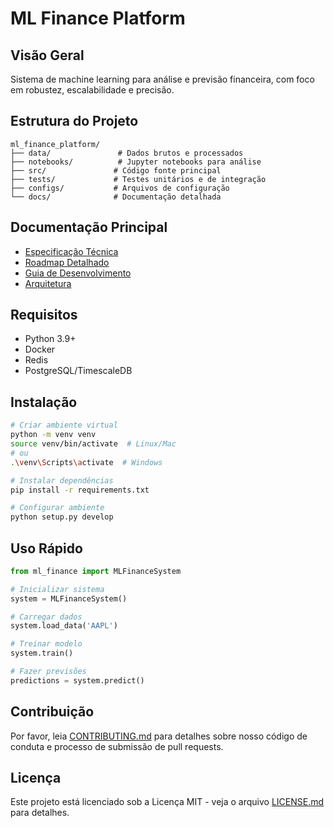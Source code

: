 # ML Finance Platform

## Visão Geral
Sistema de machine learning para análise e previsão financeira, com foco em robustez, escalabilidade e precisão.

## Estrutura do Projeto
```
ml_finance_platform/
├── data/               # Dados brutos e processados
├── notebooks/          # Jupyter notebooks para análise
├── src/               # Código fonte principal
├── tests/             # Testes unitários e de integração
├── configs/           # Arquivos de configuração
└── docs/              # Documentação detalhada
```

## Documentação Principal
- [Especificação Técnica](docs/TECHNICAL_SPEC.md)
- [Roadmap Detalhado](docs/ROADMAP.md)
- [Guia de Desenvolvimento](docs/DEVELOPMENT.md)
- [Arquitetura](docs/ARCHITECTURE.md)

## Requisitos
- Python 3.9+
- Docker
- Redis
- PostgreSQL/TimescaleDB

## Instalação
```bash
# Criar ambiente virtual
python -m venv venv
source venv/bin/activate  # Linux/Mac
# ou
.\venv\Scripts\activate  # Windows

# Instalar dependências
pip install -r requirements.txt

# Configurar ambiente
python setup.py develop
```

## Uso Rápido
```python
from ml_finance import MLFinanceSystem

# Inicializar sistema
system = MLFinanceSystem()

# Carregar dados
system.load_data('AAPL')

# Treinar modelo
system.train()

# Fazer previsões
predictions = system.predict()
```

## Contribuição
Por favor, leia [CONTRIBUTING.md](docs/CONTRIBUTING.md) para detalhes sobre nosso código de conduta e processo de submissão de pull requests.

## Licença
Este projeto está licenciado sob a Licença MIT - veja o arquivo [LICENSE.md](LICENSE.md) para detalhes. 